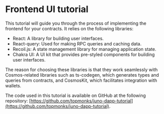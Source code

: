 # Frontend UI tutorial

This tutorial will guide you through the process of implementing the frontend for your contracts. It relies on the following libraries:

* React: A library for building user interfaces.
* React-query: Used for making RPC queries and caching data.
* Recoil.js: A state management library for managing application state.
* Chakra UI: A UI kit that provides pre-styled components for building user interfaces.

The reason for choosing these libraries is that they work seamlessly with Cosmos-related libraries such as ts-codegen, which generates types and queries from contracts, and CosmosKit, which facilitates integration with wallets.

The code used in this tutorial is available on GitHub at the following repository: [https://github.com/topmonks/juno-dapp-tutorial](https://github.com/topmonks/juno-dapp-tutorial).
